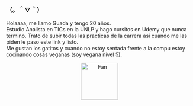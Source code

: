 ### （。＾▽＾）
Holaaaa, me llamo Guada y tengo 20 años. <br>
Estudio Analista en TICs en la UNLP y hago cursitos en Udemy que nunca termino. Trato de subir todas las practicas de la carrera asi cuando me las piden le paso este link y listo. <br>
Me gustan los gatitos y cuando no estoy sentada frente a la compu estoy cocinando cosas veganas (soy vegana nivel 5). 
<div align="center">
<img width="100" src="https://static.247tickets.com/o_1e8obkma0ufq618mdvo77139ln.gif" alt="Fan" align="center">
</div>

<!--
**guadaevequoz/guadaevequoz** is a ✨ _special_ ✨ repository because its `README.md` (this file) appears on your GitHub profile.

Here are some ideas to get you started:

- 🔭 I’m currently working on ...
- 🌱 I’m currently learning ...
- 👯 I’m looking to collaborate on ...
- 🤔 I’m looking for help with ...
- 💬 Ask me about ...
- 📫 How to reach me: ...
- 😄 Pronouns: ...
- ⚡ Fun fact: ...
-->
